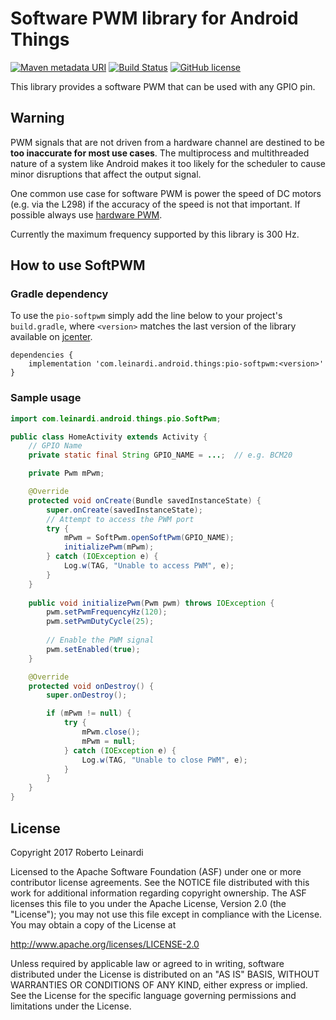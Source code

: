 # Software PWM library for Android Things

[![Maven metadata URI](https://img.shields.io/maven-metadata/v/http/jcenter.bintray.com/com/leinardi/android/things/pio-softpwm/maven-metadata.xml.svg?style=plastic)](https://jcenter.bintray.com/com/leinardi/android/things/pio-softpwm/maven-metadata.xml)
[![Build Status](https://img.shields.io/travis/leinardi/androidthings-pio/master.svg?style=plastic)](https://travis-ci.org/leinardi/androidthings-pio)
[![GitHub license](https://img.shields.io/github/license/leinardi/androidthings-pio.svg?style=plastic)](https://github.com/leinardi/androidthings-pio/blob/master/LICENSE)

This library provides a software PWM that can be used with any GPIO pin.

## Warning
PWM signals that are not driven from a hardware channel 
are destined to be **too inaccurate for most use cases**.
The multiprocess and multithreaded nature of a system like
Android makes it too likely for the scheduler to cause minor
disruptions that affect the output signal.

One common use case for software PWM is power the speed of DC
motors (e.g. via the L298) if the accuracy of the speed is not
that important. If possible always use [hardware PWM](https://developer.android.com/things/sdk/pio/pwm.html).

Currently the maximum frequency supported by this library is 300 Hz.

## How to use SoftPWM

### Gradle dependency

To use the `pio-softpwm` simply add the line below to your project's `build.gradle`,
where `<version>` matches the last version of the library available on [jcenter][jcenter].

```
dependencies {
    implementation 'com.leinardi.android.things:pio-softpwm:<version>'
}
```

### Sample usage

```java
import com.leinardi.android.things.pio.SoftPwm;

public class HomeActivity extends Activity {
    // GPIO Name
    private static final String GPIO_NAME = ...;  // e.g. BCM20

    private Pwm mPwm;

    @Override
    protected void onCreate(Bundle savedInstanceState) {
        super.onCreate(savedInstanceState);
        // Attempt to access the PWM port
        try {
            mPwm = SoftPwm.openSoftPwm(GPIO_NAME);
            initializePwm(mPwm);
        } catch (IOException e) {
            Log.w(TAG, "Unable to access PWM", e);
        }
    }
    
    public void initializePwm(Pwm pwm) throws IOException {
        pwm.setPwmFrequencyHz(120);
        pwm.setPwmDutyCycle(25);
    
        // Enable the PWM signal
        pwm.setEnabled(true);
    }

    @Override
    protected void onDestroy() {
        super.onDestroy();

        if (mPwm != null) {
            try {
                mPwm.close();
                mPwm = null;
            } catch (IOException e) {
                Log.w(TAG, "Unable to close PWM", e);
            }
        }
    }
}

```

## License

Copyright 2017 Roberto Leinardi

Licensed to the Apache Software Foundation (ASF) under one or more contributor
license agreements.  See the NOTICE file distributed with this work for
additional information regarding copyright ownership.  The ASF licenses this
file to you under the Apache License, Version 2.0 (the "License"); you may not
use this file except in compliance with the License.  You may obtain a copy of
the License at

  http://www.apache.org/licenses/LICENSE-2.0

Unless required by applicable law or agreed to in writing, software
distributed under the License is distributed on an "AS IS" BASIS, WITHOUT
WARRANTIES OR CONDITIONS OF ANY KIND, either express or implied.  See the
License for the specific language governing permissions and limitations under
the License.

[jcenter]: https://bintray.com/leinardi/androidthings/pio-softpwm/_latestVersion
